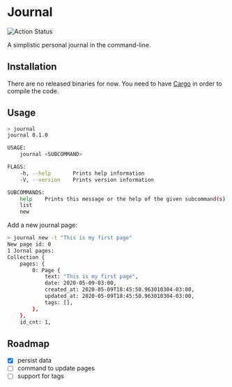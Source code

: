 # Journal

![Action Status](https://github.com/boechat107/journal/workflows/Rust/badge.svg)

A simplistic personal journal in the command-line.

## Installation

There are no released binaries for now. You need to have
[Cargo](https://doc.rust-lang.org/cargo/getting-started/installation.html) in
order to compile the code.

## Usage

```bash
> journal
journal 0.1.0

USAGE:
    journal <SUBCOMMAND>

FLAGS:
    -h, --help       Prints help information
    -V, --version    Prints version information

SUBCOMMANDS:
    help    Prints this message or the help of the given subcommand(s)
    list
    new

```

Add a new journal page:

```bash
> journal new -t "This is my first page"
New page id: 0
1 Jornal pages:
Collection {
    pages: {
        0: Page {
            text: "This is my first page",
            date: 2020-05-09-03:00,
            created_at: 2020-05-09T18:45:50.963010304-03:00,
            updated_at: 2020-05-09T18:45:50.963010304-03:00,
            tags: [],
        },
    },
    id_cnt: 1,
```

## Roadmap

- [x] persist data
- [ ] command to update pages
- [ ] support for tags
